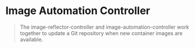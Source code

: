 # Image Automation Controller

> The image-reflector-controller and image-automation-controller work together
to update a Git repository when new container images are available.
